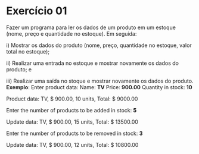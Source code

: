 
# Exercício 01 
Fazer um programa para ler os dados de um produto em um estoque (nome, preço e quantidade no estoque). Em seguida:

i) Mostrar os dados do produto (nome, preço, quantidade no estoque, valor total no estoque);

ii) Realizar uma entrada no estoque e mostrar novamente os dados do produto; e

iii) Realizar uma saída no stoque e mostrar novamente os dados do produto.
**Exemplo**: 
Enter product data:
Name: **TV**
Price: **900.00**
Quantity in stock: **10**

Product data: TV, $ 900.00, 10 units, Total: $ 9000.00

Enter the number of products to be added in stock: **5**

Update data: TV, $ 900.00, 15 units, Total: $ 13500.00

Enter the number of products to be removed in stock: **3**

Update data: TV, $ 900.00, 12 units, Total: $ 10800.00
